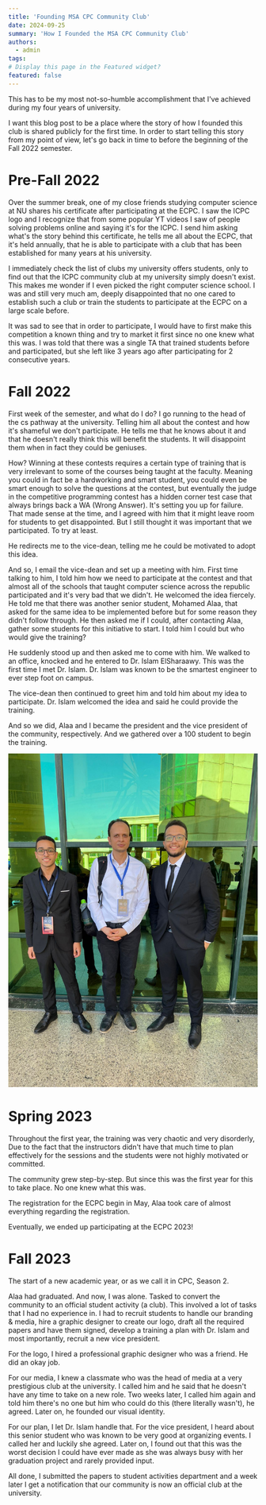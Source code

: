 ```yaml
---
title: 'Founding MSA CPC Community Club'
date: 2024-09-25
summary: 'How I Founded the MSA CPC Community Club'
authors:
  - admin
tags: 
# Display this page in the Featured widget?
featured: false
---
```


This has to be my most not-so-humble accomplishment that I've achieved during my four years of university. 

I want this blog post to be a place where the story of how I founded this club is shared publicly for the first time. In order to start telling this story from my point of view, let's go back in time to before the beginning of the Fall 2022 semester. 

# Pre-Fall 2022

Over the summer break, one of my close friends studying computer science at NU shares his certificate after participating at the ECPC. I saw the ICPC logo and I recognize that from some  popular YT videos I saw of people solving problems online and saying it's for the ICPC. I send him asking what's the story behind this certificate, he tells me all about the ECPC, that it's held annually, that he is able to participate with a club that has been established for many years at his university.

I immediately check the list of clubs my university offers students, only to find out that the ICPC community club at my university simply doesn't exist. This makes me wonder if I even picked the right computer science school. I was and still very much am, deeply disappointed that no one cared to establish such a club or train the students to participate at the ECPC on a large scale before.

It was sad to see that in order to participate, I would have to first make this competition a known thing and try to market it first since no one knew what this was. I was told that there was a single TA that trained students before and participated, but she left like 3 years ago after participating for 2 consecutive years.

# Fall 2022

First week of the semester, and what do I do? I go running to the head of the cs pathway at the university. Telling him all about the contest and how it's shameful we don't participate. He tells me that he knows about it and that he doesn't really think this will benefit the students. It will disappoint them when in fact they could be geniuses. 

How? Winning at these contests requires a certain type of training that is very irrelevant to some of the courses being taught at the faculty. Meaning you could in fact be a hardworking and smart student, you could even be smart enough to solve the questions at the contest, but eventually the judge in the competitive programming contest has a hidden corner test case that always brings back a WA (Wrong Answer). It's setting you up for failure. That made sense at the time, and I agreed with him that it might leave room for students to get disappointed. But I still thought it was important that we participated. To try at least.

He redirects me to the vice-dean, telling me he could be motivated to adopt this idea. 

And so, I email the vice-dean and set up a meeting with him. First time talking to him, I told him how we need to participate at the contest and that almost all of the schools that taught computer science across the republic participated and it's very bad that we didn't. He welcomed the idea fiercely. He told me that there was another senior student, Mohamed Alaa, that asked for the same idea to be implemented before but for some reason they didn't follow through. He then asked me if I could, after contacting Alaa, gather some students for this initiative to start. I told him I could but who would give the training? 

He suddenly stood up and then asked me to come with him. We walked to an office, knocked and he entered to Dr. Islam ElSharaawy. This was the first time I met Dr. Islam. Dr. Islam was known to be the smartest engineer to ever step foot on campus.

The vice-dean then continued to greet him and told him about my idea to participate. Dr. Islam welcomed the idea and said he could provide the training. 

And so we did, Alaa and I became the president and the vice president of the community, respectively. And we gathered over a 100 student to begin the training. 


![image](./IMG_4079.JPG "Photo with Dr. Islam El Sharaawy, Founding Acadmic Advisor. Mohamed Alaa, Founding Community Leader.")

# Spring 2023

Throughout the first year, the training was very chaotic and very disorderly, Due to the fact that the instructors didn't have that much time to plan effectively for the sessions and the students were not highly motivated or committed. 

The community grew step-by-step. But since this was the first year for this to take place. No one knew what this was. 

The registration for the ECPC begin in May, Alaa took care of almost everything regarding the registration.

Eventually, we ended up participating at the ECPC 2023!

# Fall 2023

The start of a new academic year, or as we call it in CPC, Season 2. 

Alaa had graduated. And now, I was alone. Tasked to convert the community to an official student activity (a club). This involved a lot of tasks that I had no experience in. I had to recruit students to handle our branding & media, hire a graphic designer to create our logo, draft all the required papers and have them signed, develop a training a plan with Dr. Islam and most importantly, recruit a new vice president. 

For the logo, I hired a professional graphic designer who was a friend. He did an okay job.

For our media, I knew a classmate who was the head of media at a very prestigious club at the university. I called him and he said that he doesn't have any time to take on a new role. Two weeks later, I called him again and told him there's no one but him who could do this (there literally wasn't), he agreed. Later on, he founded our visual identity.

For our plan, I let Dr. Islam handle that.
For the vice president, I heard about this senior student who was known to be very good at organizing events. I called her and luckily she agreed. Later on, I found out that this was the worst decision I could have ever made as she was always busy with her graduation project and rarely provided input.

All done, I submitted the papers to student activities department and a week later I get a notification that our community is now an official club at the university.
